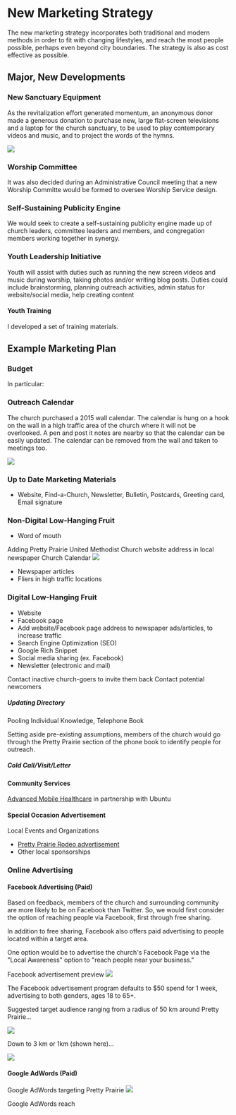 # New Marketing Strategy
The new marketing strategy incorporates both traditional and modern methods in order to fit with changing lifestyles, and reach the most people possible, perhaps even beyond city boundaries. The strategy is also as cost effective as possible. 

## Major, New Developments

### New Sanctuary Equipment
As the revitalization effort generated momentum, an anonymous donor made a generous donation to purchase new, large flat-screen televisions and a laptop for the church sanctuary, to be used to play contemporary videos and music, and to project the words of the hymns. 

![](new-marketing-strategy/sanctuary-screens.jpg)

### Worship Committee
It was also decided during an Administrative Council meeting that a new Worship Committe would be formed to oversee Worship Service design. 

### Self-Sustaining Publicity Engine
We would seek to create a self-sustaining publicity engine made up of church leaders, committee leaders and members, and congregation members working together in synergy.


### Youth Leadership Initiative
Youth will assist with duties such as running the new screen videos and music during worship, taking photos and/or writing blog posts. Duties could include brainstorming, planning outreach activities, admin status for website/social media, help creating content

#### Youth Training 
I developed a set of training materials.

## Example Marketing Plan

### Budget

In particular: 

### Outreach Calendar
The church purchased a 2015 wall calendar. The calendar is hung on a hook on the wall in a high traffic area of the church where it will not be overlooked. A pen and post it notes are nearby so that the calendar can be easily updated. The calendar can be removed from the wall and taken to meetings too.  

![](new-marketing-strategy/outreach-calendar.jpg)

### Up to Date Marketing Materials 
* Website, Find-a-Church, Newsletter, Bulletin, Postcards, Greeting card, Email signature

### Non-Digital Low-Hanging Fruit
* Word of mouth

Adding Pretty Prairie United Methodist Church website address in local newspaper Church Calendar
![](new-marketing-strategy/ninnescah-valley-news-church-calendar.jpg)

* Newspaper articles
* Fliers in high traffic locations

### Digital Low-Hanging Fruit
* Website
* Facebook page
* Add website/Facebook page address to newspaper ads/articles, to increase traffic
* Search Engine Optimization (SEO)
* Google Rich Snippet
* Social media sharing (ex. Facebook)
* Newsletter (electronic and mail)


Contact inactive church-goers to invite them back
Contact potential newcomers

##### Updating Directory

Pooling Individual Knowledge, Telephone Book

Setting aside pre-existing assumptions, members of the church would go through the Pretty Prairie section of the phone book to identify people for outreach. 

##### Cold Call/Visit/Letter

#### Community Services
[Advanced Mobile Healthcare](http://www.advancedmobilehealthcare.com) in partnership with Ubuntu

#### Special Occasion Advertisement
Local Events and Organizations
* [Pretty Prairie Rodeo advertisement](http://www.pprodeo.com/#!sponsors/c1v7y)
* Other local sponsorships

### Online Advertising

#### Facebook Advertising (Paid)

Based on feedback, members of the church and surrounding community are more likely to be on Facebook than Twitter. So, we would first consider the option of reaching people via Facebook, first through free sharing.

In addition to free sharing, Facebook also offers paid advertising to people located within a target area. 

One option would be to advertise the church's Facebook Page via the "Local Awareness" option to "reach people near your business." 

Facebook advertisement preview
![](new-marketing-strategy/facebook-page-advertisement-preview.jpg)

The Facebook advertisement program defaults to $50 spend for 1 week, advertising to both genders, ages 18 to 65+.

Suggested target audience ranging from a radius of 50 km around Pretty Prairie... 

![](new-marketing-strategy/facebook-page-advertisement-reach-50km.jpg)

Down to 3 km or 1km (shown here)... 

![](new-marketing-strategy/facebook-page-advertisement-reach-1km.jpg)

#### Google AdWords (Paid)
Google AdWords targeting Pretty Prairie 
![](new-marketing-strategy/google-adwords-pretty-prairie-targeting.jpg)

Google AdWords reach



